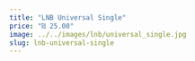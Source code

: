 ```yaml
---
title: "LNB Universal Single"
price: "₪ 25.00"
image: ../../images/lnb/universal_single.jpg
slug: lnb-universal-single
---
```

